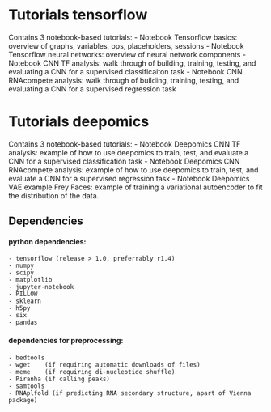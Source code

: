 # Tutorials tensorflow

Contains 3 notebook-based tutorials:
	- Notebook Tensorflow basics: overview of graphs, variables, ops, placeholders, sessions
	- Notebook Tensorflow neural networks: overview of neural network components
	- Notebook CNN TF analysis: walk through of building, training, testing, and evaluating a CNN for a supervised classificaiton task
	- Notebook CNN RNAcompete analysis: walk through of building, training, testing, and evaluating a CNN for a supervised regression task

# Tutorials deepomics

Contains 3 notebook-based tutorials:
	- Notebook Deepomics CNN TF analysis: example of how to use deepomics to train, test, and evaluate a CNN for a supervised classification task
	- Notebook Deepomics CNN RNAcompete analysis: example of how to use deepomics to train, test, and evaluate a CNN for a supervised regression task
	- Notebook Deepomics VAE example Frey Faces: example of training a variational autoencoder to fit the distribution of the data.  




## Dependencies

#### python dependencies:
	- tensorflow (release > 1.0, preferrably r1.4)
	- numpy
	- scipy
	- matplotlib
	- jupyter-notebook
	- PILLOW
	- sklearn
	- h5py
	- six
	- pandas  


#### dependencies for preprocessing:
	- bedtools 
	- wget    (if requiring automatic downloads of files)
	- meme    (if requiring di-nucleotide shuffle)
	- Piranha (if calling peaks)
	- samtools
	- RNAplfold (if predicting RNA secondary structure, apart of Vienna package)


#